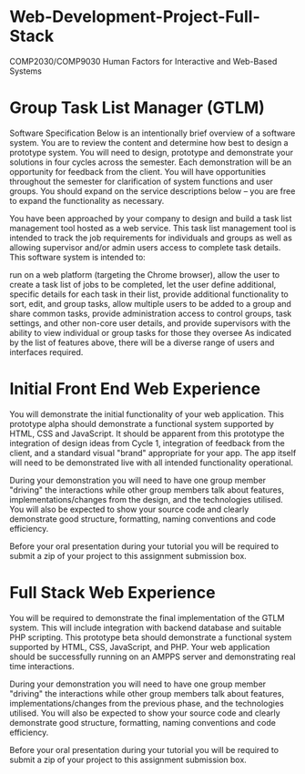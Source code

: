 # Web-Development-Project-Full-Stack
COMP2030/COMP9030 Human Factors for Interactive and Web-Based Systems

# Group Task List Manager (GTLM)
Software Specification
Below is an intentionally brief overview of a software system. You are to review the content and determine how best to design a prototype system. You will need to design, prototype and demonstrate your solutions in four cycles across the semester. Each demonstration will be an opportunity for feedback from the client. You will have opportunities throughout the semester for clarification of system functions and user groups. You should expand on the
service descriptions below – you are free to expand the functionality as necessary.

You have been approached by your company to design and build a task list management tool hosted as a web service. This task list management tool is intended to track the job requirements for individuals and groups as well as allowing supervisor and/or admin users access to complete task details. This software system is intended to:

run on a web platform (targeting the Chrome browser),
allow the user to create a task list of jobs to be completed,
let the user define additional, specific details for each task in their list,
provide additional functionality to sort, edit, and group tasks,
allow multiple users to be added to a group and share common tasks,
provide administration access to control groups, task settings, and other non-core user details, and
provide supervisors with the ability to view individual or group tasks for those they oversee
As indicated by the list of features above, there will be a diverse range of users and interfaces required.

# Initial Front End Web Experience
You will demonstrate the initial functionality of your web application. This prototype alpha should demonstrate a functional system supported by HTML, CSS and JavaScript. It should be apparent from this prototype the integration of design ideas from Cycle 1, integration of feedback from the client, and a standard visual "brand" appropriate for your app. The app itself will need to be demonstrated live with all intended functionality operational.

During your demonstration you will need to have one group member "driving" the interactions while other group members talk about features, implementations/changes from the design, and the technologies utilised. You will also be expected to show your source code and clearly demonstrate good structure, formatting, naming conventions and code efficiency.

Before your oral presentation during your tutorial you will be required to submit a zip of your project to this assignment submission box.

# Full Stack Web Experience
You will be required to demonstrate the final implementation of the GTLM system. This will include integration with backend database and suitable PHP scripting. This prototype beta should demonstrate a functional system supported by HTML, CSS, JavaScript, and PHP. Your web application should be successfully running on an AMPPS server and demonstrating real time interactions.

During your demonstration you will need to have one group member "driving" the interactions while other group members talk about features, implementations/changes from the previous phase, and the technologies utilised. You will also be expected to show your source code and clearly demonstrate good structure, formatting, naming conventions and code efficiency.

Before your oral presentation during your tutorial you will be required to submit a zip of your project to this assignment submission box.
